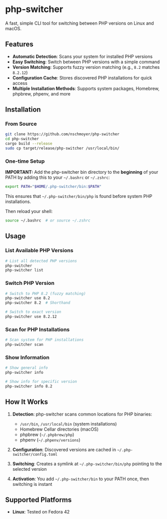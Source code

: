 # php-switcher

A fast, simple CLI tool for switching between PHP versions on Linux and macOS.

## Features

- **Automatic Detection**: Scans your system for installed PHP versions
- **Easy Switching**: Switch between PHP versions with a simple command
- **Version Matching**: Supports fuzzy version matching (e.g., `8.2` matches `8.2.12`)
- **Configuration Cache**: Stores discovered PHP installations for quick access
- **Multiple Installation Methods**: Supports system packages, Homebrew, phpbrew, phpenv, and more

## Installation

### From Source

```bash
git clone https://github.com/nschmoyer/php-switcher
cd php-switcher
cargo build --release
sudo cp target/release/php-switcher /usr/local/bin/
```

### One-time Setup

**IMPORTANT:** Add the php-switcher bin directory to the **beginning** of your PATH by adding this to your `~/.bashrc` or `~/.zshrc`:

```bash
export PATH="$HOME/.php-switcher/bin:$PATH"
```

This ensures that `~/.php-switcher/bin/php` is found before system PHP installations.

Then reload your shell:

```bash
source ~/.bashrc  # or source ~/.zshrc
```

## Usage

### List Available PHP Versions

```bash
# List all detected PHP versions
php-switcher
php-switcher list
```

### Switch PHP Version

```bash
# Switch to PHP 8.2 (fuzzy matching)
php-switcher use 8.2
php-switcher 8.2  # Shorthand

# Switch to exact version
php-switcher use 8.2.12
```

### Scan for PHP Installations

```bash
# Scan system for PHP installations
php-switcher scan
```

### Show Information

```bash
# Show general info
php-switcher info

# Show info for specific version
php-switcher info 8.2
```

## How It Works

1. **Detection**: php-switcher scans common locations for PHP binaries:
   - `/usr/bin`, `/usr/local/bin` (system installations)
   - Homebrew Cellar directories (macOS)
   - phpbrew (`~/.phpbrew/php`)
   - phpenv (`~/.phpenv/versions`)

2. **Configuration**: Discovered versions are cached in `~/.php-switcher/config.toml`

3. **Switching**: Creates a symlink at `~/.php-switcher/bin/php` pointing to the selected version

4. **Activation**: You add `~/.php-switcher/bin` to your PATH once, then switching is instant

## Supported Platforms

- **Linux**: Tested on Fedora 42
